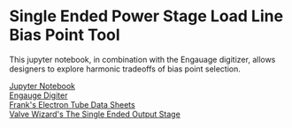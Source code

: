 # Single Ended Power Stage Load Line Bias Point Tool

This jupyter notebook, in combination with the Engauage digitizer, allows designers to explore harmonic tradeoffs of bias point selection. 

[Jupyter Notebook](https://jupyter.org/)<br>
[Engauge Digiter](https://markummitchell.github.io/engauge-digitizer/)<br>
[Frank's Electron Tube Data Sheets](https://frank.pocnet.net/)<br>
[Valve Wizard's The Single Ended Output Stage](http://www.valvewizard.co.uk/se.html)<br>





